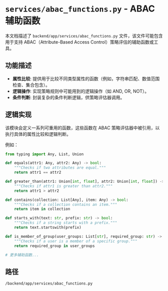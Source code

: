 # `services/abac_functions.py` - ABAC 辅助函数

本文档描述了 `backend/app/services/abac_functions.py` 文件，该文件可能包含用于支持 ABAC（Attribute-Based Access Control）策略评估的辅助函数或工具。

## 功能描述
*   **属性比较**: 提供用于比较不同类型属性的函数（例如，字符串匹配、数值范围检查、集合包含）。
*   **逻辑操作**: 实现策略规则中可能用到的逻辑操作（如 AND, OR, NOT）。
*   **条件判断**: 封装复杂的条件判断逻辑，供策略评估器调用。

## 逻辑实现
该模块会定义一系列可重用的函数，这些函数在 ABAC 策略评估器中被引用，以执行具体的属性比较和逻辑判断。

例如：
```python
from typing import Any, List, Union

def equals(attr1: Any, attr2: Any) -> bool:
    """Checks if two attributes are equal."""
    return attr1 == attr2

def greater_than(attr1: Union[int, float], attr2: Union[int, float]) -> bool:
    """Checks if attr1 is greater than attr2."""
    return attr1 > attr2

def contains(collection: List[Any], item: Any) -> bool:
    """Checks if a collection contains an item."""
    return item in collection

def starts_with(text: str, prefix: str) -> bool:
    """Checks if a string starts with a prefix."""
    return text.startswith(prefix)

def is_member_of_group(user_groups: List[str], required_group: str) -> bool:
    """Checks if a user is a member of a specific group."""
    return required_group in user_groups

# 更多辅助函数...
```

## 路径
`/backend/app/services/abac_functions.py`